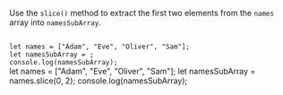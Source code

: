 Use the `slice()` method
to extract the first two elements
from the `names` array
into `namesSubArray`.

<Editor lang="javascript" type="exercise">
<code>
let names = ["Adam", "Eve", "Oliver", "Sam"];
let namesSubArray = ;
console.log(namesSubArray);
</code>

<solution>
let names = ["Adam", "Eve", "Oliver", "Sam"];
let namesSubArray = names.slice(0, 2);
console.log(namesSubArray);
</solution>
</Editor>